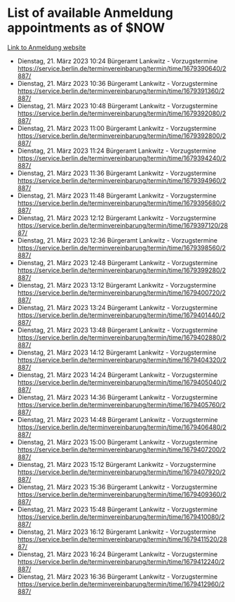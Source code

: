 # List of available Anmeldung appointments as of $NOW
[Link to Anmeldung website](https://service.berlin.de/terminvereinbarung/termin/tag.php?termin=1&anliegen[]=120686&dienstleisterlist=122210,122217,327316,122219,327312,122227,327314,122231,327346,122243,327348,122254,122252,329742,122260,329745,122262,329748,122271,327278,122273,327274,122277,327276,330436,122280,327294,122282,327290,122284,327292,122291,327270,122285,327266,122286,327264,122296,327268,150230,329760,122297,327286,122294,327284,122312,329763,122314,329775,122304,327330,122311,327334,122309,327332,317869,122281,327352,122279,329772,122283,122276,327324,122274,327326,122267,329766,122246,327318,122251,327320,122257,327322,122208,327298,122226,327300&herkunft=http%3A%2F%2Fservice.berlin.de%2Fdienstleistung%2F120686%2F)
- Dienstag, 21. März 2023 10:24 Bürgeramt Lankwitz - Vorzugstermine https://service.berlin.de/terminvereinbarung/termin/time/1679390640/2887/
- Dienstag, 21. März 2023 10:36 Bürgeramt Lankwitz - Vorzugstermine https://service.berlin.de/terminvereinbarung/termin/time/1679391360/2887/
- Dienstag, 21. März 2023 10:48 Bürgeramt Lankwitz - Vorzugstermine https://service.berlin.de/terminvereinbarung/termin/time/1679392080/2887/
- Dienstag, 21. März 2023 11:00 Bürgeramt Lankwitz - Vorzugstermine https://service.berlin.de/terminvereinbarung/termin/time/1679392800/2887/
- Dienstag, 21. März 2023 11:24 Bürgeramt Lankwitz - Vorzugstermine https://service.berlin.de/terminvereinbarung/termin/time/1679394240/2887/
- Dienstag, 21. März 2023 11:36 Bürgeramt Lankwitz - Vorzugstermine https://service.berlin.de/terminvereinbarung/termin/time/1679394960/2887/
- Dienstag, 21. März 2023 11:48 Bürgeramt Lankwitz - Vorzugstermine https://service.berlin.de/terminvereinbarung/termin/time/1679395680/2887/
- Dienstag, 21. März 2023 12:12 Bürgeramt Lankwitz - Vorzugstermine https://service.berlin.de/terminvereinbarung/termin/time/1679397120/2887/
- Dienstag, 21. März 2023 12:36 Bürgeramt Lankwitz - Vorzugstermine https://service.berlin.de/terminvereinbarung/termin/time/1679398560/2887/
- Dienstag, 21. März 2023 12:48 Bürgeramt Lankwitz - Vorzugstermine https://service.berlin.de/terminvereinbarung/termin/time/1679399280/2887/
- Dienstag, 21. März 2023 13:12 Bürgeramt Lankwitz - Vorzugstermine https://service.berlin.de/terminvereinbarung/termin/time/1679400720/2887/
- Dienstag, 21. März 2023 13:24 Bürgeramt Lankwitz - Vorzugstermine https://service.berlin.de/terminvereinbarung/termin/time/1679401440/2887/
- Dienstag, 21. März 2023 13:48 Bürgeramt Lankwitz - Vorzugstermine https://service.berlin.de/terminvereinbarung/termin/time/1679402880/2887/
- Dienstag, 21. März 2023 14:12 Bürgeramt Lankwitz - Vorzugstermine https://service.berlin.de/terminvereinbarung/termin/time/1679404320/2887/
- Dienstag, 21. März 2023 14:24 Bürgeramt Lankwitz - Vorzugstermine https://service.berlin.de/terminvereinbarung/termin/time/1679405040/2887/
- Dienstag, 21. März 2023 14:36 Bürgeramt Lankwitz - Vorzugstermine https://service.berlin.de/terminvereinbarung/termin/time/1679405760/2887/
- Dienstag, 21. März 2023 14:48 Bürgeramt Lankwitz - Vorzugstermine https://service.berlin.de/terminvereinbarung/termin/time/1679406480/2887/
- Dienstag, 21. März 2023 15:00 Bürgeramt Lankwitz - Vorzugstermine https://service.berlin.de/terminvereinbarung/termin/time/1679407200/2887/
- Dienstag, 21. März 2023 15:12 Bürgeramt Lankwitz - Vorzugstermine https://service.berlin.de/terminvereinbarung/termin/time/1679407920/2887/
- Dienstag, 21. März 2023 15:36 Bürgeramt Lankwitz - Vorzugstermine https://service.berlin.de/terminvereinbarung/termin/time/1679409360/2887/
- Dienstag, 21. März 2023 15:48 Bürgeramt Lankwitz - Vorzugstermine https://service.berlin.de/terminvereinbarung/termin/time/1679410080/2887/
- Dienstag, 21. März 2023 16:12 Bürgeramt Lankwitz - Vorzugstermine https://service.berlin.de/terminvereinbarung/termin/time/1679411520/2887/
- Dienstag, 21. März 2023 16:24 Bürgeramt Lankwitz - Vorzugstermine https://service.berlin.de/terminvereinbarung/termin/time/1679412240/2887/
- Dienstag, 21. März 2023 16:36 Bürgeramt Lankwitz - Vorzugstermine https://service.berlin.de/terminvereinbarung/termin/time/1679412960/2887/
